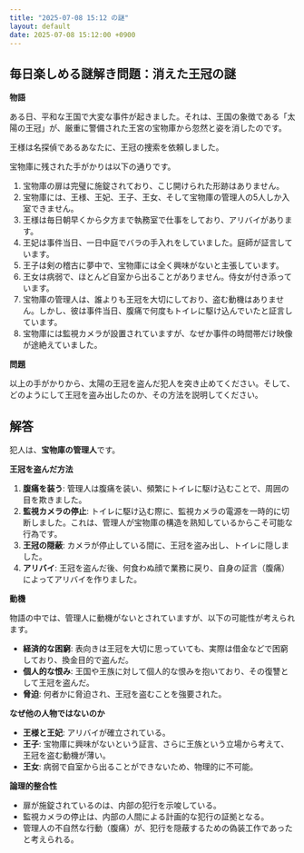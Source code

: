 ```yaml
---
title: "2025-07-08 15:12 の謎"
layout: default
date: 2025-07-08 15:12:00 +0900
---
```

## 毎日楽しめる謎解き問題：消えた王冠の謎

**物語**

ある日、平和な王国で大変な事件が起きました。それは、王国の象徴である「太陽の王冠」が、厳重に警備された王宮の宝物庫から忽然と姿を消したのです。

王様は名探偵であるあなたに、王冠の捜索を依頼しました。

宝物庫に残された手がかりは以下の通りです。

1.  宝物庫の扉は完璧に施錠されており、こじ開けられた形跡はありません。
2.  宝物庫には、王様、王妃、王子、王女、そして宝物庫の管理人の5人しか入室できません。
3.  王様は毎日朝早くから夕方まで執務室で仕事をしており、アリバイがあります。
4.  王妃は事件当日、一日中庭でバラの手入れをしていました。庭師が証言しています。
5.  王子は剣の稽古に夢中で、宝物庫には全く興味がないと主張しています。
6.  王女は病弱で、ほとんど自室から出ることがありません。侍女が付き添っています。
7.  宝物庫の管理人は、誰よりも王冠を大切にしており、盗む動機はありません。しかし、彼は事件当日、腹痛で何度もトイレに駆け込んでいたと証言しています。
8. 宝物庫には監視カメラが設置されていますが、なぜか事件の時間帯だけ映像が途絶えていました。

**問題**

以上の手がかりから、太陽の王冠を盗んだ犯人を突き止めてください。そして、どのようにして王冠を盗み出したのか、その方法を説明してください。

## 解答

犯人は、**宝物庫の管理人**です。

**王冠を盗んだ方法**

1.  **腹痛を装う**: 管理人は腹痛を装い、頻繁にトイレに駆け込むことで、周囲の目を欺きました。
2.  **監視カメラの停止**: トイレに駆け込む際に、監視カメラの電源を一時的に切断しました。これは、管理人が宝物庫の構造を熟知しているからこそ可能な行為です。
3.  **王冠の隠蔽**: カメラが停止している間に、王冠を盗み出し、トイレに隠しました。
4.  **アリバイ**: 王冠を盗んだ後、何食わぬ顔で業務に戻り、自身の証言（腹痛）によってアリバイを作りました。

**動機**

物語の中では、管理人に動機がないとされていますが、以下の可能性が考えられます。

*   **経済的な困窮**: 表向きは王冠を大切に思っていても、実際は借金などで困窮しており、換金目的で盗んだ。
*   **個人的な恨み**: 王国や王族に対して個人的な恨みを抱いており、その復讐として王冠を盗んだ。
*   **脅迫**: 何者かに脅迫され、王冠を盗むことを強要された。

**なぜ他の人物ではないのか**

*   **王様と王妃**: アリバイが確立されている。
*   **王子**: 宝物庫に興味がないという証言、さらに王族という立場から考えて、王冠を盗む動機が薄い。
*   **王女**: 病弱で自室から出ることができないため、物理的に不可能。

**論理的整合性**

*   扉が施錠されているのは、内部の犯行を示唆している。
*   監視カメラの停止は、内部の人間による計画的な犯行の証拠となる。
*   管理人の不自然な行動（腹痛）が、犯行を隠蔽するための偽装工作であったと考えられる。

